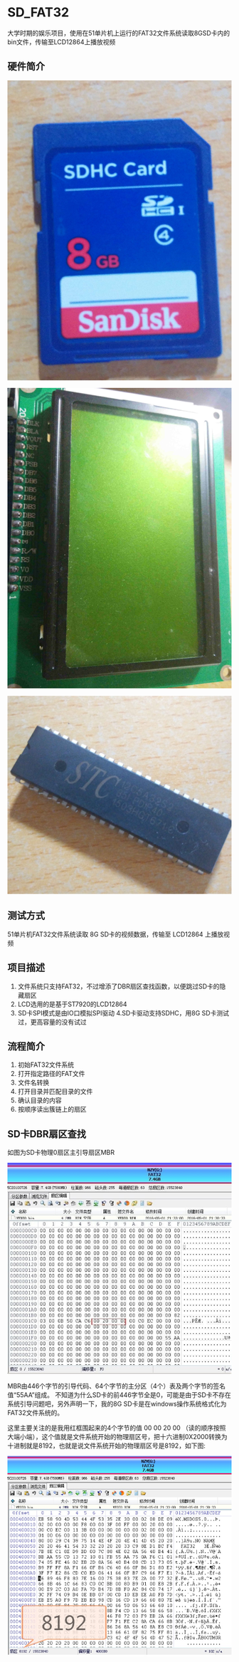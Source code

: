 # SD_FAT32
大学时期的娱乐项目，使用在51单片机上运行的FAT32文件系统读取8GSD卡内的bin文件，传输至LCD12864上播放视频
## 硬件简介
![存储设备](./img/8g_sdhc.jpg)

![显示设备](./img/ST7920_LCD12864.jpg)

![CPU](./img/STC12C5AXXX.jpg)

## 测试方式
51单片机FAT32文件系统读取 8G SD卡的视频数据，传输至 LCD12864 上播放视频
## 项目描述
1. 文件系统只支持FAT32，不过增添了DBR扇区查找函数，以便跳过SD卡的隐藏扇区
2. LCD选用的是基于ST7920的LCD12864
3. SD卡SPI模式是由IO口模拟SPI驱动
4.SD卡驱动支持SDHC，用8G SD卡测试过，更高容量的没有试过
## 流程简介
1. 初始FAT32文件系统
2. 打开指定路径的FAT文件
3. 文件名转换
4. 打开目录并匹配目录的文件
5. 确认目录的内容
6. 按顺序读出簇链上的扇区
## SD卡DBR扇区查找
如图为SD卡物理0扇区主引导扇区MBR

![SD卡物理0扇区主引导扇区MBR](./img/SD卡物理0扇区主引导扇区MBR.jpg)

MBR由446个字节的引导代码、64个字节的主分区（4个）表及两个字节的签名值“55AA”组成。
不知道为什么SD卡的前446字节全是0，可能是由于SD卡不存在系统引导问题吧，另外声明一下，我的8G SD卡是在windows操作系统格式化为FAT32文件系统的。

这里主要关注的是我用红框围起来的4个字节的值 00 00 20 00 （读的顺序按照大端小端），这个值就是文件系统开始的物理扇区号，把十六进制0X2000转换为十进制就是8192，也就是说文件系统开始的物理扇区号是8192，如下图:

![文件系统开始的物理扇区号](./img/文件系统开始的物理扇区号.jpg)